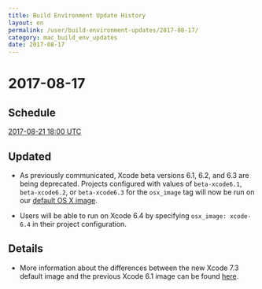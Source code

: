 ```yaml
---
title: Build Environment Update History
layout: en
permalink: /user/build-environment-updates/2017-08-17/
category: mac_build_env_updates
date: 2017-08-17
---
```


# 2017-08-17

## Schedule

[2017-08-21 18:00 UTC](http://everytimezone.com/#2017-8-21,360,c8l)

## Updated

- As previously communicated, Xcode beta versions 6.1, 6.2, and 6.3 are being deprecated.
Projects configured with values of `beta-xcode6.1`, `beta-xcode6.2`, or `beta-xcode6.3`
for the `osx_image` tag will now be run on our [default OS X image](/user/reference/osx/#macos-version).

- Users will be able to run on Xcode 6.4 by specifying `osx_image: xcode-6.4` in
their project configuration.

## Details

- More information about the differences between the new Xcode 7.3 default image and
the previous Xcode 6.1 image can be found [here](https://travis-ci.com/blog/2016-10-04-osx-73-default-image-live/).
